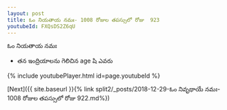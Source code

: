 ```yaml
---
layout: post
title: ఓం నియతాయ నమః- 1008 రోజుల తపస్సులో రోజు  923
youtubeId: FXQsDS2Z6qU
---
```

 
 
 ఓం నియతాయ నమః  
 
 -  తన ఇంద్రియాలను గెలిచిన age షి ఎవరు 
 
  
 
  
 
 
 
 
 
 


{% include youtubePlayer.html id=page.youtubeId %}
 
[Next]({{ site.baseurl }}{% link  split2/_posts/2018-12-29-ఓం నివృథాయే నమః- 1008 రోజుల తపస్సులో రోజు  922.md%})
 
